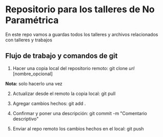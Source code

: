 # Repositorio para los talleres de No Paramétrica

En este repo vamos a guardas todos los talleres y  archivos relacionados con talleres y trabajos


## Flujo de trabajo y comandos de git

1. Hacer una copia local del repositorio remoto:
git clone *url* [nombre_opcional]

**Nota:** solo hacerlo una vez

2. Actualizar desde el remoto la copia local:
git pull

3. Agregar cambios hechos:
git add .

4. Confirmar y poner una descripción:
git commit -m "Comentario descriptivo"

5. Enviar al repo remoto los cambios hechos en el local:
git push



